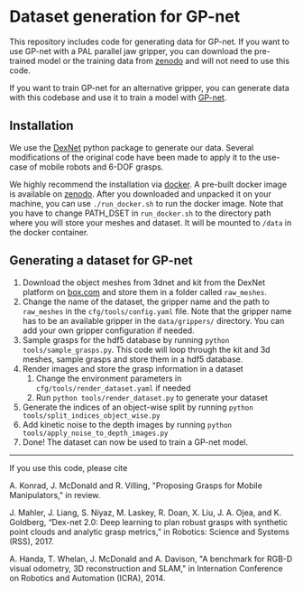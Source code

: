 # Dataset generation for GP-net

This repository includes code for generating data for GP-net. If you want to use GP-net with a PAL parallel jaw
gripper, you can download the pre-trained model or the training data from 
[zenodo](https://zenodo.org/record/7589237) and will not need to use this code.

If you want to train GP-net for an alternative gripper, you can generate data with this codebase and use it
to train a model with [GP-net](https://github.com/AuCoRoboticsMU/GP-net).

## Installation

We use the [DexNet](https://github.com/BerkeleyAutomation/dex-net) python package to generate our data. Several
modifications of the original code have been made to apply it to the use-case of mobile robots and 6-DOF grasps.

We highly recommend the installation via [docker](https://www.docker.com). A pre-built docker image is 
available on [zenodo](https://zenodo.org/record/7589237). After you downloaded and unpacked it on your
machine, you can use `./run_docker.sh` to run the docker image. Note that you have to change PATH_DSET 
in `run_docker.sh` to the directory path where you will store your meshes and dataset. It will be mounted to `/data` 
in the docker container.

## Generating a dataset for GP-net

1. Download the object meshes from 3dnet and kit from the DexNet platform 
on [box.com](https://berkeley.app.box.com/s/w6bmvvkp399xtjpgskwq1cytkndmm7cn) and store them 
in a folder called `raw_meshes`.
2. Change the name of the dataset, the gripper name and the path to `raw_meshes` in the `cfg/tools/config.yaml` file.
Note that the gripper name has to be an available gripper in the `data/grippers/` directory. You can add your own gripper
configuration if needed.
2. Sample grasps for the hdf5 database by running `python tools/sample_grasps.py`. This code will loop through the kit and 3d meshes, sample grasps and
   store them in a hdf5 database.
3. Render images and store the grasp information in a dataset
   1. Change the environment parameters in `cfg/tools/render_dataset.yaml` if needed
   3. Run `python tools/render_dataset.py` to generate your dataset
4. Generate the indices of an object-wise split by running `python tools/split_indices_object_wise.py`
5. Add kinetic noise to the depth images by running `python tools/apply_noise_to_depth_images.py`
6. Done! The dataset can now be used to train a GP-net model.


------

If you use this code, please cite

A. Konrad, J. McDonald and R. Villing, "Proposing Grasps for Mobile Manipulators," in review.

J. Mahler, J. Liang, S. Niyaz, M. Laskey, R. Doan, X. Liu, J. A. Ojea,
and K. Goldberg, “Dex-net 2.0: Deep learning to plan robust grasps with
synthetic point clouds and analytic grasp metrics,” in Robotics: Science
and Systems (RSS), 2017.

A. Handa, T. Whelan, J. McDonald and A. Davison, "A benchmark for RGB-D visual odometry, 
3D reconstruction and SLAM," in Internation Conference on Robotics and Automation (ICRA), 2014.